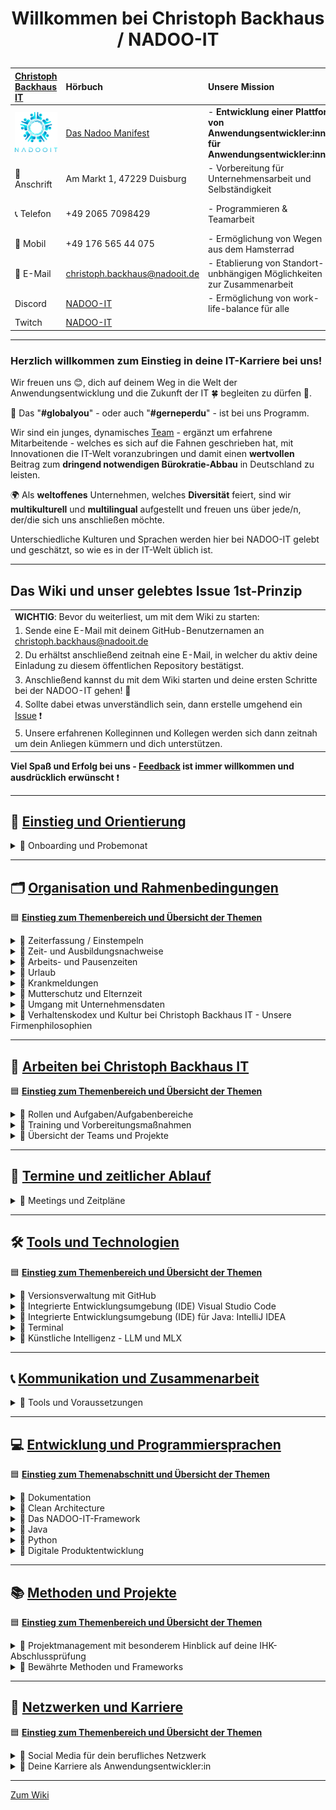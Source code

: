 # <p align="center">Willkommen bei Christoph Backhaus / NADOO-IT</p>

| [Christoph Backhaus IT](https://wirrettendeinezeit.de) | **Hörbuch**                                        | **Unsere Mission**                                                                              | **Unsere Kernwerte**                                                                             |
| :----------------------------------------------------- | :---------------------------------------------------- | :---------------------------------------------------------------------------------------------- | :----------------------------------------------------------------------------------------------- |
| ![NADOO-IT](images/nadooit.png)                        | [Das Nadoo Manifest](https://open.spotify.com/playlist/46JIKBvnuF7tYp9RSVUMFC?si=5e7145b2b7d34bc4&trk=public_post_comment-text&nd=1&dlsi=fb9cdd3ba7aa415a)                                                 | - **Entwicklung einer Plattform von Anwendungsentwickler:innen für Anwendungsentwickler:innen** | - **Es gibt keine Fehler, sondern ausschließlich Chancen, sich gemeinsam weiterzuentwickeln!** |
| 🏣 Anschrift                                           | Am Markt 1, 47229 Duisburg                            | - Vorbereitung für Unternehmensarbeit und Selbständigkeit                                       | - **Es gibt keine dummen Fragen!**                                                               |
| 📞 Telefon                                             | +49 2065 7098429                                      | - Programmieren & Teamarbeit                                                                    | - **nur gemeinsam/zusammen sind wir stark!**                                                     |
| 📱 Mobil                                               | +49 176 565 44 075                                    | - Ermöglichung von Wegen aus dem Hamsterrad                                                     |                                                                                                  |
| 📧 E-Mail                                              | <christoph.backhaus@nadooit.de>                       | - Etablierung von Standort-unbhängigen Möglichkeiten zur Zusammenarbeit                         |                                                                                                  |
| Discord                                                | [NADOO-IT](https://discord.gg/Ffv4JTFE7E)             | - Ermöglichung von work-life-balance für alle                                                   | -Vereinbarkeit von Job & Familie                                                                 |
| Twitch                                                 | [NADOO-IT](https://www.twitch.tv/nadooit_christophba) |                                                                                                 |                                                                                                  |

---

### Herzlich willkommen zum Einstieg in deine IT-Karriere bei uns!

Wir freuen uns 😊, dich auf deinem Weg in die Welt der Anwendungsentwicklung und die Zukunft der IT 🍀 begleiten zu dürfen 🙏.

🤝 Das "**#globalyou**" - oder auch "**#gerneperdu**" - ist bei uns Programm.

Wir sind ein junges, dynamisches [Team](https://github.com/orgs/NADOOIT/people) - ergänzt um erfahrene Mitarbeitende - welches es sich auf die Fahnen geschrieben hat, mit Innovationen die IT-Welt voranzubringen und damit einen **wertvollen** Beitrag zum **dringend notwendigen Bürokratie-Abbau** in Deutschland zu leisten.

🌍 Als **weltoffenes** Unternehmen, welches **Diversität** feiert, sind wir **multikulturell** und **multilingual** aufgestellt und freuen uns über jede/n, der/die sich uns anschließen möchte.

Unterschiedliche Kulturen und Sprachen werden hier bei NADOO-IT gelebt und geschätzt, so wie es in der IT-Welt üblich ist.

---

## Das Wiki und unser gelebtes Issue 1st-Prinzip

|                                                                                                                                           |
| :---------------------------------------------------------------------------------------------------------------------------------------- |
| **WICHTIG**: Bevor du weiterliest, um mit dem Wiki zu starten:                                                                            |
| 1. Sende eine E-Mail mit deinem GitHub-Benutzernamen an <christoph.backhaus@nadooit.de>                                                   |
| 2. Du erhältst anschließend zeitnah eine E-Mail, in welcher du aktiv deine Einladung zu diesem öffentlichen Repository bestätigst.        |
| 3. Anschließend kannst du mit dem Wiki starten und deine ersten Schritte bei der NADOO-IT gehen! 🚀                                       |
| 4. Sollte dabei etwas unverständlich sein, dann erstelle umgehend ein [Issue](https://github.com/NADOOIT/NADOO-Wiki/issues/new/choose) ❗ |
| 5. Unsere erfahrenen Kolleginnen und Kollegen werden sich dann zeitnah um dein Anliegen kümmern und dich unterstützen.                    |

**Viel Spaß und Erfolg bei uns - [Feedback](/docs/01-organisation/07-feedback-kultur/README.md) ist immer willkommen und ausdrücklich erwünscht** ❗

---

<!-- Einstieg & Orientierung -->

## 📘 [**Einstieg und Orientierung**](docs/00-willkommen/README.md)

<details>
<summary>🔹 Onboarding und Probemonat</summary>

- 🔹 [Leitfaden für deine ersten Tage](docs/00-willkommen/README.md)

</details>

---

<!-- 1. Organisation und Rahmenbedingungen -->

## 🗂️ [**Organisation und Rahmenbedingungen**](docs/01-organisation/README.md)

🟦 [**Einstieg zum Themenbereich und Übersicht der Themen**](docs/01-organisation/README.md)

<!-- Zeiterfassung mit NADOO-Launchpad -->

<details>
<summary>🔹 Zeiterfassung / Einstempeln </summary>

- 🔹 [Kapitel-Übersicht](docs/01-organisation/01-zeiterfassung/README.md)
  - 🔹 [Anwendungs-Guide: Das NADOO-Launchpad erklärt](docs/01-organisation/01-zeiterfassung/01-launchpad-guide/README.md)

</details>

<!-- Zeit- und Ausbildungsnachweise -->

<details>
<summary>🔹 Zeit- und Ausbildungsnachweise</summary>

- 🔹 [Kapitel-Übersicht](docs/01-organisation/02-zeit_und_ausbildungsnachweise/README.md)
  - 🔹 [Beispiele für Ausbildungs- und Zeitnachweise](docs/01-organisation/02-zeit_und_ausbildungsnachweise/01-beispiele/README.md)
  - 🔹 [Dateibenennungsrichtlinien](docs/01-organisation/02-zeit_und_ausbildungsnachweise/02-dateibenennung/README.md)
  - 🔹 [Prüfung des Dateinamens](/docs/01-organisation/02-zeit_und_ausbildungsnachweise/03-ueberpruefung/README.md)

</details>

<!-- Arbeitszeit und Pausen -->

<details>
<summary>🔹 Arbeits- und Pausenzeiten</summary>

- 🔹 [Regelungen zu Arbeitszeit und Pausen](docs/01-organisation/03-arbeits_und_pausenzeiten/README.md)

</details>

<!-- Urlaub -->

<details>
<summary>🔹 Urlaub</summary>

- 🔹 [Urlaubsregelung](docs/01-organisation/04-urlaub/README.md)

</details>

<!-- Krankmeldungen -->

<details>
<summary>🔹 Krankmeldungen</summary>

- 🔹 [Regelungen zur Krankmeldung](docs/01-organisation/05-krankmeldungen/README.md)

</details>

<!-- Mutterschutz und Elternzeit -->

<details>
<summary>🔹 Mutterschutz und Elternzeit</summary>

- 🔹 [Gesetzliche Regelungen zu Mutterschutz und Elternzeit](/docs/01-organisation/06-mutterschutz-elternzeit/README.md)

</details>

<!-- Datenschutz -->

<details>
<summary>🔹 Umgang mit Unternehmensdaten</summary>

- 🔹 [Umgang mit Unternehmensdaten bei Christoph Backhaus IT: Sicherheit und Vertraulichkeit als oberste Priorität](/docs/01-organisation/07-datenschutz/README.md)

</details>

<!-- NADOO-Philosophie -->

<details>
<summary>🔹 Verhaltenskodex und Kultur bei Christoph Backhaus IT - Unsere Firmenphilosophien</summary>

- 🔹 [Kapitel-Übersicht](/docs/01-organisation/08-firmenphilosophie/README.md)
  - 🔹 [Unsere Verhaltensregeln](/docs/01-organisation/08-firmenphilosophie/01-verhaltensregeln/README.md)
  - 🔹 [Unsere Feedback-Kultur](/docs/01-organisation/08-firmenphilosophie/02-feedback-kultur/README.md)
  - 🔹 [KAIZEN bei Christoph Backhaus / NADOO-IT](/docs/01-organisation/08-firmenphilosophie/03-kaizen/README.md)

</details>

---

<!-- 2. Arbeiten bei NADOO -->

## 🏢 [**Arbeiten bei Christoph Backhaus IT**](/docs/02-arbeiten_bei_nadoo/README.md)

🟦 [**Einstieg zum Themenbereich und Übersicht der Themen**](/docs/02-arbeiten_bei_nadoo/README.md)

<!-- Rollen und Aufgaben/Aufgabenbereiche -->

<details>
<summary>🔹 Rollen und Aufgaben/Aufgabenbereiche</summary>

- 🔹 [Kapitel-Übersicht](/docs/02-arbeiten_bei_nadoo/01-rollen_und_aufgaben/README.md)
  - 🔹 [Dokumentar(ist):in](/docs/02-arbeiten_bei_nadoo/01-rollen_und_aufgaben/01-dokumentar/README.md)
  - 🔹 [Researcher:in](/docs/02-arbeiten_bei_nadoo/01-rollen_und_aufgaben/02-researcher/README.md)
  - 🔹 [Entwickler:in](/docs/02-arbeiten_bei_nadoo/01-rollen_und_aufgaben/03-entwickler/README.md)
  - 🔹 [Tester:in](/docs/02-arbeiten_bei_nadoo/01-rollen_und_aufgaben/04-tester/README.md)
  - 🔹 [Teamkoordinator:in](/docs/02-arbeiten_bei_nadoo/01-rollen_und_aufgaben/05-teamkoordinator/README.md)

</details>

<!-- Prüfungs-Vorbereitung und Präsentationstraining -->

<details>
<summary>🔹 Training und Vorbereitungsmaßnahmen</summary>

- 🔹 [Kapitel-Übersicht](/docs/02-arbeiten_bei_nadoo/02-training_und_vorbereitung/README.md)
  - 🔹 [Trainingsbeiträge](/docs/02-arbeiten_bei_nadoo/02-training_und_vorbereitung/01-trainingsbeitraege/README.md)
  - 🔹 [Präsentationstraining](/docs/02-arbeiten_bei_nadoo/02-training_und_vorbereitung/02-praesentationstraining/README.md)

</details>

<!-- Übersicht der Teams (alt und aktiv) -->

<details>
<summary>🔹 Übersicht der Teams und Projekte</summary>

- 🔹 [Kapitel-Übersicht](/docs/02-arbeiten_bei_nadoo/03-teamuebersicht/README.md)
  - 🔹 [Aktive Teams](docs/02-arbeiten_bei_nadoo/03-teamuebersicht/01-aktive_teams/README.md)
  - 🔹 [Team-Archiv](docs/02-arbeiten_bei_nadoo/03-teamuebersicht/02-team_archiv/README.md)

</details>

---

<!-- 3. Meetings und Zeitpläne -->

## 📅 [**Termine und zeitlicher Ablauf**](/docs/03-meetings/README.md)

<details>
<summary>🔹 Meetings und Zeitpläne</summary>

- 🔹 [Kapitel-Übersicht](/docs/03-meetings/README.md)
  - 🔹 [11er-Meeting](/docs/03-meetings/02-11er/README.md)
  - 🔹 [Team-Koordinations-Meeting](/docs/03-meetings/03-teamkoordination/README.md)
  - 🔹 [33er-Meeting](/docs/03-meetings/04-33er/README.md)

</details>

---

<!-- 4. Tools und Technologien -->

## 🛠️ [**Tools und Technologien**](/docs/04-tools/README.md)

🟦 [**Einstieg zum Themenbereich und Übersicht der Themen**](/docs/04-tools/README.md)

<!-- Github -->

<details>
<summary>🔹 Versionsverwaltung mit GitHub</summary>

- 🔹 [Kapitel-Übersicht](/docs/04-tools/01-github/README.md)
  - 🔹 [Repository](/docs/04-tools/01-github/01-repository/README.md)
  - 🔹 [Branches](/docs/04-tools/01-github/02-branches/README.md)
    - [Branch Protection](/docs/04-tools/01-github/02-branches/01-protection/README.md)
  - 🔹 [Pull Requests](/docs/04-tools/01-github/03-pull-requests/README.md)
    - [Merge Konflikte](/docs/04-tools/01-github/03-pull-requests/01-merge-konflikte/README.md)
    - [Code Review](/docs/04-tools/01-github/03-pull-requests/02-code-review/README.md)
  - 🔹 [Issues](/docs/04-tools/01-github/04-issues/README.md)
    - [Issue-Erstellungs-Guide](/docs/04-tools/01-github/04-issues/01-wiki-guide/README.md)
    - [Labels](/docs/04-tools/01-github/04-issues/02-labels/README.md)
    - [Types](/docs/04-tools/01-github/04-issues/02-types/README.md)
    - [Assignees](/docs/04-tools/01-github/04-issues/03-assignees/README.md)
    - [Milestones](/docs/04-tools/01-github/04-issues/04-milestones/README.md)
    - [Projects](/docs/04-tools/01-github/04-issues/05-projects/README.md)
    - [Discussions](/docs/04-tools/01-github/04-issues/06-discussions/README.md)
    - [Templates](/docs/04-tools/01-github/04-issues/07-templates/README.md)
  - 🔹 [Actions](/docs/04-tools/01-github/05-actions/README.md)
  - 🔹 [Notifications](/docs/04-tools/01-github/06-notifications/README.md)
  - 🔹 [Suche](/docs/04-tools/01-github/07-suche/README.md)
  - 🔹 [Markdown](/docs/04-tools/01-github/08-markdown/README.md)

</details>

<!-- Visual Studio Code -->

<details>
<summary>🔹 Integrierte Entwicklungsumgebung (IDE) Visual Studio Code</summary>

- 🔹 [Kapitel-Übersicht](/docs/04-tools/02-vscode/README.md)
  - 🔹 [Installation](/docs/04-tools/02-vscode/01-installation/README.md)
  - 🔹 [Plugins](/docs/04-tools/02-vscode/02-plugins/README.md)
  - 🔹 [Workspaces](/docs/04-tools/02-vscode/03-workspaces/README.md)
  - 🔹 [Editor](/docs/04-tools/02-vscode/04-editor/README.md)
  - 🔹 [Terminal](/docs/04-tools/02-vscode/05-debugging/README.md)

</details>

<!-- IntelliJ IDEA -->

<details>
<summary>🔹 Integrierte Entwicklungsumgebung (IDE) für Java: IntelliJ IDEA</summary>

- 🔹 [Kapitel-Übersicht]() <!-- muss noch erstellt/innerhalb der Ordnerstruktur angepasst werden -->
  - 🔹 [IntelliJ IDEA - Ein Überblick](/docs/04-tools/03-intellij/README.md)
  - 🔹 [Installation](/docs/04-tools/03-intellij/01-installation/README.md)

</details>

<!-- Terminal -->

<details>
<summary>🔹 Terminal</summary>

- 🔹 [Das Terminal - Die Grundlagen](/docs/04-tools/04-terminal/README.md)

</details>

<!-- KI -->

<details>
<summary>🔹 Künstliche Intelligenz - LLM und MLX</summary>

- 🔹 [Kapitel-Übersicht]() <!-- muss noch erstellt/innerhalb der Ordnerstruktur angepasst werden -->
  - 🔹 [KI‐Nutzung: Ein umfassender Leitfaden](/docs/04-tools/05-ki/README.md)
  - 🔹 [Large Language Model (LLM) und das Apple MLX Framework](/docs/04-tools/05-ki/01-llm-mlx/README.md)
  - 🔹 [Gemini API](/docs/04-tools/05-ki/02-gemini/README.md)

</details>

---

<!-- 5. Kommunikation -->

## 📞 [**Kommunikation und Zusammenarbeit**](/docs/05-kommunikation/README.md)

<details>
<summary>🔹 Tools und Voraussetzungen</summary>

- 🔹 [Kapitel-Übersicht](/docs/05-kommunikation/README.md)
  - 🔹 [Discord: Die zentrale Kommunikationsplattform der NADOO-IT](/docs/05-kommunikation/01-discord/README.md)
    - [Anmeldung und Einrichtung](/docs/05-kommunikation/01-discord/01-einrichtung/README.md)
  - 🔹 [Video- & Bildschirmübertragung](/docs/05-kommunikation/02-webcam/README.md)
    - [Das Android-Smartphone als Webcam nutzen](/docs/05-kommunikation/02-webcam/01-droidcam/README.md)
    - [Das iPhone als Webcam für den Mac verwenden](/docs/05-kommunikation/02-webcam/02-ios/README.md)

</details>

---

<!-- 6. Entwicklung und Programmiersprachen -->

## 💻 [**Entwicklung und Programmiersprachen**](/docs/06-entwicklung/README.md)

🟦 [**Einstieg zum Themenabschnitt und Übersicht der Themen**](/docs/06-entwicklung/README.md)

<details>
<summary>🔹 Dokumentation</summary>

- 🔹 [Dokumentation](docs/06-entwicklung/01-dokumentation/README.md)
</details>

<!-- Clean Architecture -->

<details>
<summary>🔹 Clean Architecture</summary>

- 🔹 [Clean Architecture](docs/06-entwicklung/02-clean_architecture/README.md)
</details>

<!-- das NADOO-Framework -->

<details>
<summary>🔹 Das NADOO-IT-Framework</summary>

- 🔹 [Das NADOO-IT-Framework](docs/06-entwicklung/03-nadoo_framework/README.md)
</details>

<!-- Java -->

<details>
<summary>🔹 Java</summary>

- 🔹 [Java](docs/06-entwicklung/04-java/README.md)
</details>

<!-- Python -->

<details>
<summary> 🔹 Python</summary>

- 🔹 [Kapitel-Übersicht](/docs/05-kommunikation/README.md) <!-- muss nochmal neu angelegt/Inhalts-technisch umstrukturiert werden -->
  - 🔹 [Installation und Grundkonzepte von Python](/docs/06-entwicklung/05-python/README.md)
  - 🔹 [Debugging](/docs/05-entwicklung/05-python/01-debugging/README.md)
  - 🔹 [Briefcase & Toga - Python-Framework für plattformübergreifende Apps](/docs/06-entwicklung/05-python/02-briefcase-toga/README.md)
    - [Briefcase-Debugging](/docs/06-entwicklung/05-python/02-briefcase-toga/01-debugging/README.md)
    - [Praktische Umsetzung mit NADOO-Launchpad](/docs/06-entwicklung/05-python/02-briefcase-toga/02-launchpad/README.md)
    - [Speech‐to‐Text‐Feature im NADOO-Launchpad](/docs/06-entwicklung/05-python/02-briefcase-toga/03-speech-to-text/README.md)

</details>

<!-- Digitale Produktentwicklung -->

<details>
<summary>🔹 Digitale Produktentwicklung</summary> <!-- Umstrukturierung notwendig: 06-08 sollte in gemeinsamer Ordnerstruktur für das Thema "Digitale Produktentwicklung" liegen-->

- 🔹 [Kapitel-Übersicht](docs/06-entwicklung/README.md) <!-- entsprechende Anpassungen ausstehend -->
  - 🔹 [Dein Einstieg in die digitale Produktentwicklung](docs/06-entwicklung/06-digitale_produktentwicklung/README.md)
  - 🔹 [Deine erste eigene App](docs/06-entwicklung/07-eigene_app/README.md)
  - 🔹 [Lizenzen, Open Source und die Welt der Softwareabhängigkeiten](docs/06-entwicklung/08-lizenzen_open_source/README.md)

</details>

---

<!-- 7. Methoden -->

## 📚 [Methoden und Projekte](/docs/07-methoden/README.md)

🟦 [**Einstieg zum Themenbereich und Übersicht der Themen**](/docs/07-methoden/README.md) <!-- inhaltliche/strukturelle Anpassungen ausstehend -->

<details>
<summary>🔹 Projektmanagement mit besonderem Hinblick auf deine IHK-Abschlussprüfung</summary>

- 🔹 [Kapitel-Übersicht](/docs/07-methoden/README.md)
  - 🔹 [Zeitmanagement](/docs/07-methoden/01-zeitmanagement/README.md)
  - 🔹 [Planung](/docs/07-methoden/02-planung/README.md)
    - [Antrag](/docs/07-methoden/02-planung/01-antrag/README.md)
  - 🔹 [Projektmanagement](/docs/07-methoden/03-projektmanagement/README.md)
  - 🔹 [Projektphasen](/docs/07-methoden/04-phasen/README.md)
  - 🔹 [Projekt-Abschluss](/docs/07-methoden/05-abschluss/README.md)

</details>

<!-- Methoden und Frameworks? noch keine Ordner/Placeholder-Dateien erstellt -->

<details>
<summary>🔹 Bewährte Methoden und Frameworks</summary>

- 🔹 [Kapitel-Übersicht](/docs/07-methoden/02-methoden_und_frameworks/README.md)
  - 🔹 [Scrum](/docs/07-methoden/02-methoden_und_frameworks/01-scrum/README.md)
  - 🔹 [Kanban](/docs/07-methoden/02-methoden_und_frameworks/02-kanban/README.md)

</details>

---

<!--8. Netzwerken und Karriere-->

## 🚀 [Netzwerken und Karriere](/docs/08-karriere/README.md)

🟦 [**Einstieg zum Themenbereich und Übersicht der Themen**](/docs/08-karriere/README.md) <!-- inhaltliche/strukturelle Anpassungen ausstehend -->

<!-- Social Media zum Netzwerken -->

<details>
<summary>🔹 Social Media für dein berufliches Netzwerk</summary>

- 🔹 [Kapitel-Übersicht](/docs/08-karriere/01-social_media_netzwerk/README.md)
  - 🔹 [Dein GitHub-Profil](/docs/08-karriere/01-social_media_netzwerk/01-github/README.md)
  - 🔹 [Dein LinkedIn-Profil](/docs/08-karriere/01-social_media_netzwerk/02-linkedin/README.md)
  - 🔹 [Dein Xing-Profil](/docs/08-karriere/01-social_media_netzwerk/03-xing/README.md)
  - 🔹 [Online-Kalender mit Doodle einrichten und in LinkedIn-Profil integrieren](/docs/08-karriere/01-social_media_netzwerk/04-doodle_kalender/README.md)

</details>

<!-- Anwendungsentwickler-Karriere - Tipps, Hinweise, Empfehlungen und Ähnliches -->

<details>
<summary>🔹 Deine Karriere als Anwendungsentwickler:in</summary>

- 🔹 [Kapitel-Übersicht](/docs/08-karriere/02-anwendungsentwickler_beruf/README.md)
  - 🔹 [Die Verantwortung und Unsicherheit des Programmierer‐Daseins](/docs/08-karriere/02-anwendungsentwickler_beruf/01-programmierer_dasein/README.md)
  - 🔹 [Das Bewerbungsverfahren im IT-Sektor](/docs/08-karriere/02-anwendungsentwickler_beruf/02-bewerbungsverfahren/README.md)
    - [IT-Lebenslauf-101](/docs/08-karriere/02-anwendungsentwickler_beruf/02-bewerbungsverfahren//01-lebenslauf/README.md)
    - [Technische Interviews](/docs/08-karriere/02-anwendungsentwickler_beruf/02-bewerbungsverfahren//02-technisches_interview/README.md)
    - [Do's & Dont's](/docs/08-karriere/02-anwendungsentwickler_beruf/02-bewerbungsverfahren//03-dos_and_donts/README.md)
  - 🔹 [Mögliche Orte zum Arbeiten und Lernen](/docs/08-karriere/02-anwendungsentwickler_beruf/03-lernen_und_arbeiten/README.md)
  - 🔹 [Arbeiten bei Christoph Backhaus / NADOO-IT](/docs/08-karriere/02-anwendungsentwickler_beruf/04-karriere_bei_nadoo/README.md)

</details>

---

[Zum Wiki](/docs/00-willkommen/README.md)
